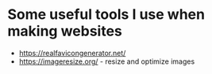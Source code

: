 # Some useful tools I use when making websites

- https://realfavicongenerator.net/
- https://imageresize.org/ - resize and optimize images
